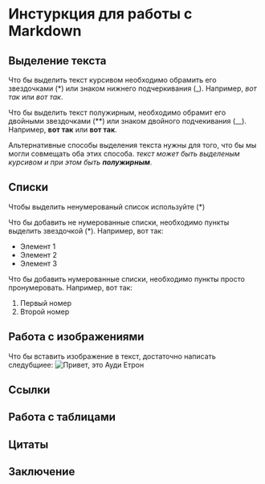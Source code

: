 # Инстуркция для работы с Markdown

## Выделение текста 

Что бы выделить текст курсивом необходимо обрамить его звездочками (*) или знаком нижнего подчеркивания (_). Например, *вот так* или _вот так_.

Что бы выделить текст полужирным, необходимо обрамит его двойными звездочками (**) или знаком двойного подчекивания (__). Например, **вот так** или __вот так__.

Альтернативные способы выделения текста нужны для того, что бы мы могли совмещать оба этих способа. _текст может быть выделеным курсивом и при этом быть **полужирным**_.

## Списки 
Чтобы выделить ненумерованый список используйте (*)

Что бы добавить не нумерованные списки, необходимо пункты выделить звездочкой (*).
Например, вот так: 
* Элемент 1
* Элемент 2
* Элемент 3

Что бы добавить нумерованные списки, необходимо пункты просто пронумеровать.
Например, вот так: 
1. Первый номер
2. Второй номер

## Работа с изображениями

Что бы вставить изображение в текст, достаточно написать следубщиее: ![Привет, это Ауди Етрон](Audi.jpg)

## Ссылки

## Работа с таблицами

## Цитаты

## Заключение 